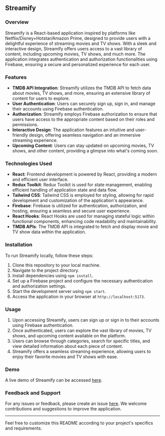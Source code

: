 ## Streamify

### Overview
Streamify is a React-based application inspired by platforms like Netflix/Disney+Hotstar/Amazon Prime, designed to provide users with a delightful experience of streaming movies and TV shows. With a sleek and interactive design, Streamify offers users access to a vast library of content, including upcoming movies, TV shows, and much more. The application integrates authentication and authorization functionalities using Firebase, ensuring a secure and personalized experience for each user.

### Features
- **TMDB API Integration**: Streamify utilizes the TMDB API to fetch data about movies, TV shows, and more, ensuring an extensive library of content for users to explore.
- **User Authentication**: Users can securely sign up, sign in, and manage their accounts using Firebase authentication.
- **Authorization**: Streamify employs Firebase authorization to ensure that users have access to the appropriate content based on their roles and permissions.
- **Interactive Design**: The application features an intuitive and user-friendly design, offering seamless navigation and an immersive streaming experience.
- **Upcoming Content**: Users can stay updated on upcoming movies, TV shows, and other content, providing a glimpse into what's coming soon.

### Technologies Used
- **React**: Frontend development is powered by React, providing a modern and efficient user interface.
- **Redux Toolkit**: Redux Toolkit is used for state management, enabling efficient handling of application state and data flow.
- **Tailwind CSS**: Tailwind CSS is employed for styling, allowing for rapid development and customization of the application's appearance.
- **Firebase**: Firebase is utilized for authentication, authorization, and hosting, ensuring a seamless and secure user experience.
- **React Hooks**: React Hooks are used for managing stateful logic within functional components, enhancing code readability and maintainability.
- **TMDB APIs**: The TMDB API is integrated to fetch and display movie and TV show data within the application.

### Installation
To run Streamify locally, follow these steps:
1. Clone this repository to your local machine.
2. Navigate to the project directory.
3. Install dependencies using `npm install`.
4. Set up a Firebase project and configure the necessary authentication and authorization settings.
5. Start the development server using `npm start`.
6. Access the application in your browser at `http://localhost:5173`.

### Usage
1. Upon accessing Streamify, users can sign up or sign in to their accounts using Firebase authentication.
2. Once authenticated, users can explore the vast library of movies, TV shows, and upcoming content available on the platform.
3. Users can browse through categories, search for specific titles, and view detailed information about each piece of content.
4. Streamify offers a seamless streaming experience, allowing users to enjoy their favorite movies and TV shows with ease.

### Demo
A live demo of Streamify can be accessed [here](https://streamify-ns.web.app).

### Feedback and Support
For any issues or feedback, please create an issue [here](https://github.com/nitin-sharma001/streamify/issues). We welcome contributions and suggestions to improve the application.

---
Feel free to customize this README according to your project's specifics and requirements.
